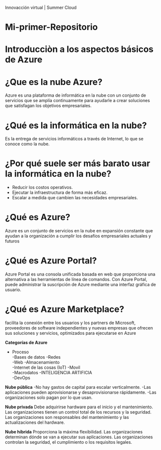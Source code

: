 Innovacción virtual | Summer Cloud
# Mi-primer-Repositorio



# Introducciòn a los aspectos básicos de Azure

# ¿Que es la nube Azure?
Azure es una plataforma de informática en la nube con un conjunto de servicios que se amplía continuamente para ayudarle a crear soluciones que satisfagan los objetivos empresariales.

# ¿Qué es la informática en la nube?
Es la entrega de servicios informáticos a través de Internet, lo que se conoce como la nube.

# ¿Por qué suele ser más barato usar la informática en la nube?
- Reducir los costos operativos.
- Ejecutar la infraestructura de forma más eficaz.
- Escalar a medida que cambien las necesidades empresariales.

# ¿Qué es Azure?
Azure es un conjunto de servicios en la nube en expansión constante que ayudan a la organización a cumplir los desafíos empresariales actuales y futuros

# ¿Qué es Azure Portal?
Azure Portal es una consola unificada basada en web que proporciona una alternativa a las herramientas de línea de comandos. Con Azure Portal, puede administrar la suscripción de Azure mediante una interfaz gráfica de usuario.

# ¿Qué es Azure Marketplace?
facilita la conexión entre los usuarios y los partners de Microsoft, proveedores de software independientes y nuevas empresas que ofrecen sus soluciones y servicios, optimizados para ejecutarse en Azure

**Categorías de Azure**

- Proceso                                   
-Bases de datos
-Redes                                     
-Web
-Almacenamiento                            
-Internet de las cosas (IoT)
-Movil                                     
-Macrodatos
-INTELIGENCIA ARTIFICIA                   
-DevOps


**Nube pública**
-No hay gastos de capital para escalar verticalmente.
-Las aplicaciones pueden aprovisionarse y desaprovisionarse rápidamente.
-Las organizaciones solo pagan por lo que usan.

**Nube privada**
Debe adquirirse hardware para el inicio y el mantenimiento.
Las organizaciones tienen un control total de los recursos y la seguridad.
Las organizaciones son responsables del mantenimiento y las actualizaciones del hardware.

**Nube híbrida**
Proporciona la máxima flexibilidad.
Las organizaciones determinan dónde se van a ejecutar sus aplicaciones.
Las organizaciones controlan la seguridad, el cumplimiento o los requisitos legales.

























